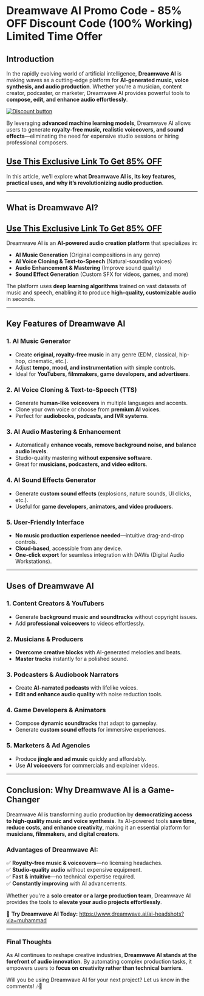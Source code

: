 # Dreamwave AI Promo Code - 85% OFF Discount Code (100% Working) Limited Time Offer 

## **Introduction**  
In the rapidly evolving world of artificial intelligence, **Dreamwave AI** is making waves as a cutting-edge platform for **AI-generated music, voice synthesis, and audio production**. Whether you're a musician, content creator, podcaster, or marketer, Dreamwave AI provides powerful tools to **compose, edit, and enhance audio effortlessly**.  

[![Discount button](https://github.com/user-attachments/assets/e5cb2122-5258-4331-bbff-048ba1ae5555)](https://www.dreamwave.ai/ai-headshots?via=muhammad)

By leveraging **advanced machine learning models**, Dreamwave AI allows users to generate **royalty-free music, realistic voiceovers, and sound effects**—eliminating the need for expensive studio sessions or hiring professional composers.  

## [Use This Exclusive Link To Get 85% OFF ](https://www.dreamwave.ai/ai-headshots?via=muhammad)

In this article, we’ll explore **what Dreamwave AI is, its key features, practical uses, and why it’s revolutionizing audio production**.  

---  

## **What is Dreamwave AI?**  

## [Use This Exclusive Link To Get 85% OFF ](https://www.dreamwave.ai/ai-headshots?via=muhammad)

Dreamwave AI is an **AI-powered audio creation platform** that specializes in:  
- **AI Music Generation** (Original compositions in any genre)  
- **AI Voice Cloning & Text-to-Speech** (Natural-sounding voices)  
- **Audio Enhancement & Mastering** (Improve sound quality)  
- **Sound Effect Generation** (Custom SFX for videos, games, and more)  

The platform uses **deep learning algorithms** trained on vast datasets of music and speech, enabling it to produce **high-quality, customizable audio** in seconds.  

---  

## **Key Features of Dreamwave AI**  

### **1. AI Music Generator**  
- Create **original, royalty-free music** in any genre (EDM, classical, hip-hop, cinematic, etc.).  
- Adjust **tempo, mood, and instrumentation** with simple controls.  
- Ideal for **YouTubers, filmmakers, game developers, and advertisers**.  

### **2. AI Voice Cloning & Text-to-Speech (TTS)**  
- Generate **human-like voiceovers** in multiple languages and accents.  
- Clone your own voice or choose from **premium AI voices**.  
- Perfect for **audiobooks, podcasts, and IVR systems**.  

### **3. AI Audio Mastering & Enhancement**  
- Automatically **enhance vocals, remove background noise, and balance audio levels**.  
- Studio-quality mastering **without expensive software**.  
- Great for **musicians, podcasters, and video editors**.  

### **4. AI Sound Effects Generator**  
- Generate **custom sound effects** (explosions, nature sounds, UI clicks, etc.).  
- Useful for **game developers, animators, and video producers**.  

### **5. User-Friendly Interface**  
- **No music production experience needed**—intuitive drag-and-drop controls.  
- **Cloud-based**, accessible from any device.  
- **One-click export** for seamless integration with DAWs (Digital Audio Workstations).  

---  

## **Uses of Dreamwave AI**  

### **1. Content Creators & YouTubers**  
- Generate **background music and soundtracks** without copyright issues.  
- Add **professional voiceovers** to videos effortlessly.  

### **2. Musicians & Producers**  
- **Overcome creative blocks** with AI-generated melodies and beats.  
- **Master tracks** instantly for a polished sound.  

### **3. Podcasters & Audiobook Narrators**  
- Create **AI-narrated podcasts** with lifelike voices.  
- **Edit and enhance audio quality** with noise reduction tools.  

### **4. Game Developers & Animators**  
- Compose **dynamic soundtracks** that adapt to gameplay.  
- Generate **custom sound effects** for immersive experiences.  

### **5. Marketers & Ad Agencies**  
- Produce **jingle and ad music** quickly and affordably.  
- Use **AI voiceovers** for commercials and explainer videos.  

---  

## **Conclusion: Why Dreamwave AI is a Game-Changer**  
Dreamwave AI is transforming audio production by **democratizing access to high-quality music and voice synthesis**. Its AI-powered tools **save time, reduce costs, and enhance creativity**, making it an essential platform for **musicians, filmmakers, and digital creators**.  

### **Advantages of Dreamwave AI:**  
✅ **Royalty-free music & voiceovers**—no licensing headaches.  
✅ **Studio-quality audio** without expensive equipment.  
✅ **Fast & intuitive**—no technical expertise required.  
✅ **Constantly improving** with AI advancements.  

Whether you're a **solo creator or a large production team**, Dreamwave AI provides the tools to **elevate your audio projects effortlessly**.  

🔗 **Try Dreamwave AI Today:** https://www.dreamwave.ai/ai-headshots?via=muhammad

---  

### **Final Thoughts**  
As AI continues to reshape creative industries, **Dreamwave AI stands at the forefront of audio innovation**. By automating complex production tasks, it empowers users to **focus on creativity rather than technical barriers**.  

Will you be using Dreamwave AI for your next project? Let us know in the comments! 🎶🚀
